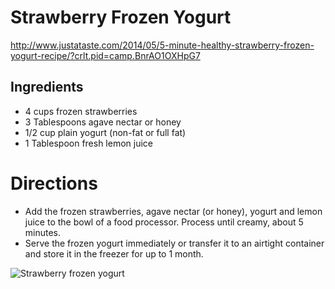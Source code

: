 # Strawberry Frozen Yogurt
http://www.justataste.com/2014/05/5-minute-healthy-strawberry-frozen-yogurt-recipe/?crlt.pid=camp.BnrAO1OXHpG7

## Ingredients
* 4 cups frozen strawberries
* 3 Tablespoons agave nectar or honey
* 1/2 cup plain yogurt (non-fat or full fat)
* 1 Tablespoon fresh lemon juice

# Directions
* Add the frozen strawberries, agave nectar (or honey), yogurt and lemon juice to the bowl of a food processor. Process until creamy, about 5 minutes.
* Serve the frozen yogurt immediately or transfer it to an airtight container and store it in the freezer for up to 1 month.

![Strawberry frozen yogurt](http://photos-c.ak.instagram.com/hphotos-ak-xaf1/10584789_694060787309090_450831528_n.jpg)
